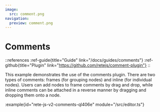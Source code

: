 ```yaml
---
image:
  src: comment.png
navigation:
  preview: comment.png
---
```


# Comments

::references
:ref-guide{title="Guide" link="/docs/guides/comments"}
:ref-github{title="Plugin" link="https://github.com/retejs/comment-plugin"}
::

This example demonstrates the use of the comments plugin. There are two types of comments: frames (for grouping nodes) and inline (for individual nodes). Users can add nodes to frame comments by drag and drop, while inline comments can be attached in a reverse manner by dragging and dropping them onto a node.

:example{id="rete-js-v2-comments-ql406e" module="/src/editor.ts"}
